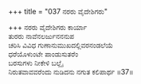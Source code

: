 +++
title = "037 ನರರು ವೈದೇಶಿಗರು"

+++
ನರರು ವೈದೇಶಿಗರು ಕಾರ್ಯಾ  
ತುರರು ನಾವೆನಲರ್ಜುನನನುಪ  
ಚರಿಸಿ ವಿವಿಧ ಗುಣಾನುಮುಖದಲ್ಲಿವರನಂಡಲೆಯೆ   
ಧರೆಯೊಳುಂಟೇ ಪಾಂಡುಸುತರೆಂ  
ಬರಸುಗಳು ನೀಕೇಳಿ ಬಲ್ಲೈ  
ನಿರುತವಾವವರೆಂದು ನುಡಿದನು ನಗುತ ಕಲಿಪಾರ್ಥ     ॥37॥